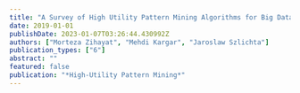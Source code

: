```yaml
---
title: "A Survey of High Utility Pattern Mining Algorithms for Big Data"
date: 2019-01-01
publishDate: 2023-01-07T03:26:44.430992Z
authors: ["Morteza Zihayat", "Mehdi Kargar", "Jaroslaw Szlichta"]
publication_types: ["6"]
abstract: ""
featured: false
publication: "*High-Utility Pattern Mining*"
---
```


